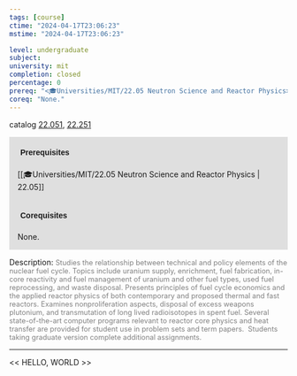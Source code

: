```yaml
---
tags: [course]
ctime: "2024-04-17T23:06:23"
mstime: "2024-04-17T23:06:23"

level: undergraduate
subject: 
university: mit
completion: closed
percentage: 0
prereq: "<🎓Universities/MIT/22.05 Neutron Science and Reactor Physics>"
coreq: "None."
---
```


catalog [22.051](http://student.mit.edu/catalog/m22a.html#22.051), [22.251](http://student.mit.edu/catalog/m22b.html#22.251)

<span style="display: block; padding: 15px; background-color: rgb(100, 100, 100, 0.2);"><font id="m_prereq2731_0" style="display: block; font-family: Arial, sans-serif; font-weight: bold; padding: 5px">Prerequisites</font><br><span id="prereq2731_0">[[🎓Universities/MIT/22.05 Neutron Science and Reactor Physics | 22.05]]</span></span>
<span style="display: block; padding: 15px; background-color: rgb(100, 100, 100, 0.2);"><font id="m_coreq2731_0" style="display: block; font-family: Arial, sans-serif; font-weight: bold; padding: 5px">Corequisites</font><br><span id="coreq2731_0">None.</span></span>

<font style="">Description:</font>
<font style="color: grey; font-size: 0.8rem;">Studies the relationship between technical and policy elements of the nuclear fuel cycle. Topics include uranium supply, enrichment, fuel fabrication, in-core reactivity and fuel management of uranium and other fuel types, used fuel reprocessing, and waste disposal. Presents principles of fuel cycle economics and the applied reactor physics of both contemporary and proposed thermal and fast reactors. Examines nonproliferation aspects, disposal of excess weapons plutonium, and transmutation of long lived radioisotopes in spent fuel. Several state-of-the-art computer programs relevant to reactor core physics and heat transfer are provided for student use in problem sets and term papers.  Students taking graduate version complete additional assignments.</font>



---

<< HELLO, WORLD >>
